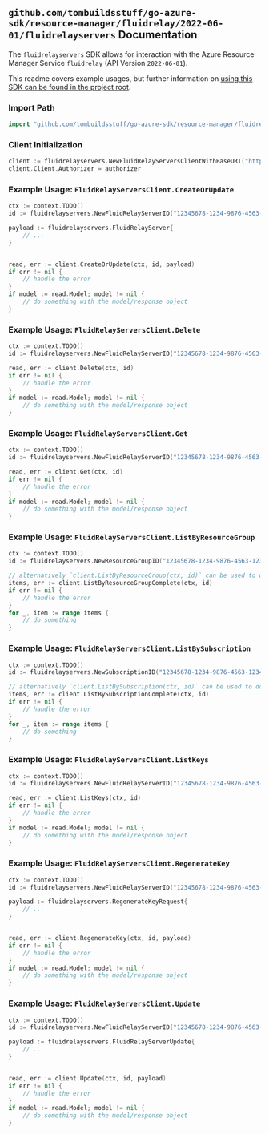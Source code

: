 
## `github.com/tombuildsstuff/go-azure-sdk/resource-manager/fluidrelay/2022-06-01/fluidrelayservers` Documentation

The `fluidrelayservers` SDK allows for interaction with the Azure Resource Manager Service `fluidrelay` (API Version `2022-06-01`).

This readme covers example usages, but further information on [using this SDK can be found in the project root](https://github.com/tombuildsstuff/go-azure-sdk/tree/main/docs).

### Import Path

```go
import "github.com/tombuildsstuff/go-azure-sdk/resource-manager/fluidrelay/2022-06-01/fluidrelayservers"
```


### Client Initialization

```go
client := fluidrelayservers.NewFluidRelayServersClientWithBaseURI("https://management.azure.com")
client.Client.Authorizer = authorizer
```


### Example Usage: `FluidRelayServersClient.CreateOrUpdate`

```go
ctx := context.TODO()
id := fluidrelayservers.NewFluidRelayServerID("12345678-1234-9876-4563-123456789012", "example-resource-group", "fluidRelayServerValue")

payload := fluidrelayservers.FluidRelayServer{
	// ...
}


read, err := client.CreateOrUpdate(ctx, id, payload)
if err != nil {
	// handle the error
}
if model := read.Model; model != nil {
	// do something with the model/response object
}
```


### Example Usage: `FluidRelayServersClient.Delete`

```go
ctx := context.TODO()
id := fluidrelayservers.NewFluidRelayServerID("12345678-1234-9876-4563-123456789012", "example-resource-group", "fluidRelayServerValue")

read, err := client.Delete(ctx, id)
if err != nil {
	// handle the error
}
if model := read.Model; model != nil {
	// do something with the model/response object
}
```


### Example Usage: `FluidRelayServersClient.Get`

```go
ctx := context.TODO()
id := fluidrelayservers.NewFluidRelayServerID("12345678-1234-9876-4563-123456789012", "example-resource-group", "fluidRelayServerValue")

read, err := client.Get(ctx, id)
if err != nil {
	// handle the error
}
if model := read.Model; model != nil {
	// do something with the model/response object
}
```


### Example Usage: `FluidRelayServersClient.ListByResourceGroup`

```go
ctx := context.TODO()
id := fluidrelayservers.NewResourceGroupID("12345678-1234-9876-4563-123456789012", "example-resource-group")

// alternatively `client.ListByResourceGroup(ctx, id)` can be used to do batched pagination
items, err := client.ListByResourceGroupComplete(ctx, id)
if err != nil {
	// handle the error
}
for _, item := range items {
	// do something
}
```


### Example Usage: `FluidRelayServersClient.ListBySubscription`

```go
ctx := context.TODO()
id := fluidrelayservers.NewSubscriptionID("12345678-1234-9876-4563-123456789012")

// alternatively `client.ListBySubscription(ctx, id)` can be used to do batched pagination
items, err := client.ListBySubscriptionComplete(ctx, id)
if err != nil {
	// handle the error
}
for _, item := range items {
	// do something
}
```


### Example Usage: `FluidRelayServersClient.ListKeys`

```go
ctx := context.TODO()
id := fluidrelayservers.NewFluidRelayServerID("12345678-1234-9876-4563-123456789012", "example-resource-group", "fluidRelayServerValue")

read, err := client.ListKeys(ctx, id)
if err != nil {
	// handle the error
}
if model := read.Model; model != nil {
	// do something with the model/response object
}
```


### Example Usage: `FluidRelayServersClient.RegenerateKey`

```go
ctx := context.TODO()
id := fluidrelayservers.NewFluidRelayServerID("12345678-1234-9876-4563-123456789012", "example-resource-group", "fluidRelayServerValue")

payload := fluidrelayservers.RegenerateKeyRequest{
	// ...
}


read, err := client.RegenerateKey(ctx, id, payload)
if err != nil {
	// handle the error
}
if model := read.Model; model != nil {
	// do something with the model/response object
}
```


### Example Usage: `FluidRelayServersClient.Update`

```go
ctx := context.TODO()
id := fluidrelayservers.NewFluidRelayServerID("12345678-1234-9876-4563-123456789012", "example-resource-group", "fluidRelayServerValue")

payload := fluidrelayservers.FluidRelayServerUpdate{
	// ...
}


read, err := client.Update(ctx, id, payload)
if err != nil {
	// handle the error
}
if model := read.Model; model != nil {
	// do something with the model/response object
}
```
